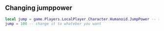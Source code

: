 ## Changing jumppower
```lua
local jump = game.Players.LocalPlayer.Character.Humanoid.JumpPower -- the jumppower of the humanoid
jump = 100 -- change it to whateber you want
```
